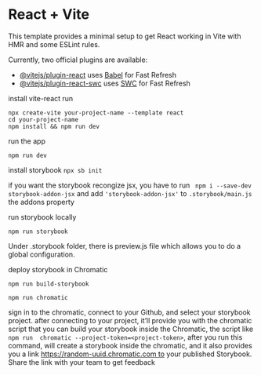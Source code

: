 # React + Vite

This template provides a minimal setup to get React working in Vite with HMR and some ESLint rules.

Currently, two official plugins are available:

- [@vitejs/plugin-react](https://github.com/vitejs/vite-plugin-react/blob/main/packages/plugin-react/README.md) uses [Babel](https://babeljs.io/) for Fast Refresh
- [@vitejs/plugin-react-swc](https://github.com/vitejs/vite-plugin-react-swc) uses [SWC](https://swc.rs/) for Fast Refresh

install vite-react run

```
npx create-vite your-project-name --template react
cd your-project-name
npm install && npm run dev
```

run the app

```
npm run dev
```

install storybook
`npx sb init`

if you want the storybook recongize jsx, you have to run
` npm i --save-dev storybook-addon-jsx`
and add `'storybook-addon-jsx'` to `.storybook/main.js` the addons property

run storybook locally

```
npm run storybook
```

Under .storybook folder, there is preview.js file which allows you to do a global configuration.

deploy storybook in Chromatic

```
npm run build-storybook

npm run chromatic

```

sign in to the chromatic, connect to your Github, and select your storybook project. after connecting to your project, it’ll provide you with the chromatic script that you can build your storybook inside the Chromatic, the script like `npm run  chromatic --project-token=<project-token>`, after you run this command, will create a storybook inside the chromatic, and it also provides you a link https://random-uuid.chromatic.com to your published Storybook. Share the link with your team to get feedback
